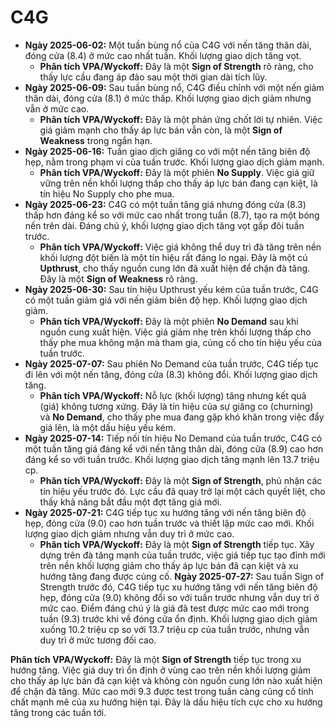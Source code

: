 # C4G

- **Ngày 2025-06-02:** Một tuần bùng nổ của C4G với nến tăng thân dài, đóng cửa (8.4) ở mức cao nhất tuần. Khối lượng giao dịch tăng vọt.
    - **Phân tích VPA/Wyckoff:** Đây là một **Sign of Strength** rõ ràng, cho thấy lực cầu đang áp đảo sau một thời gian dài tích lũy.
- **Ngày 2025-06-09:** Sau tuần bùng nổ, C4G điều chỉnh với một nến giảm thân dài, đóng cửa (8.1) ở mức thấp. Khối lượng giao dịch giảm nhưng vẫn ở mức cao.
    - **Phân tích VPA/Wyckoff:** Đây là một phản ứng chốt lời tự nhiên. Việc giá giảm mạnh cho thấy áp lực bán vẫn còn, là một **Sign of Weakness** trong ngắn hạn.
- **Ngày 2025-06-16:** Tuần giao dịch giăng co với một nến tăng biên độ hẹp, nằm trong phạm vi của tuần trước. Khối lượng giao dịch giảm mạnh.
    - **Phân tích VPA/Wyckoff:** Đây là một phiên **No Supply**. Việc giá giữ vững trên nền khối lượng thấp cho thấy áp lực bán đang cạn kiệt, là tín hiệu No Supply cho phe mua.
- **Ngày 2025-06-23:** C4G có một tuần tăng giá nhưng đóng cửa (8.3) thấp hơn đáng kể so với mức cao nhất trong tuần (8.7), tạo ra một bóng nến trên dài. Đáng chú ý, khối lượng giao dịch tăng vọt gấp đôi tuần trước.
    - **Phân tích VPA/Wyckoff:** Việc giá không thể duy trì đà tăng trên nền khối lượng đột biến là một tín hiệu rất đáng lo ngại. Đây là một cú **Upthrust**, cho thấy nguồn cung lớn đã xuất hiện để chặn đà tăng. Đây là một **Sign of Weakness** rõ ràng.
- **Ngày 2025-06-30:** Sau tín hiệu Upthrust yếu kém của tuần trước, C4G có một tuần giảm giá với nến giảm biên độ hẹp. Khối lượng giao dịch giảm.
    - **Phân tích VPA/Wyckoff:** Đây là một phiên **No Demand** sau khi nguồn cung xuất hiện. Việc giá giảm nhẹ trên khối lượng thấp cho thấy phe mua không mặn mà tham gia, củng cố cho tín hiệu yếu của tuần trước.
- **Ngày 2025-07-07:** Sau phiên No Demand của tuần trước, C4G tiếp tục đi lên với một nến tăng, đóng cửa (8.3) không đổi. Khối lượng giao dịch tăng.
    - **Phân tích VPA/Wyckoff:** Nỗ lực (khối lượng) tăng nhưng kết quả (giá) không tương xứng. Đây là tín hiệu của sự giăng co (churning) và **No Demand**, cho thấy phe mua đang gặp khó khăn trong việc đẩy giá lên, là một dấu hiệu yếu kém.
- **Ngày 2025-07-14:** Tiếp nối tín hiệu No Demand của tuần trước, C4G có một tuần tăng giá đáng kể với nến tăng thân dài, đóng cửa (8.9) cao hơn đáng kể so với tuần trước. Khối lượng giao dịch tăng mạnh lên 13.7 triệu cp.
    - **Phân tích VPA/Wyckoff:** Đây là một **Sign of Strength**, phủ nhận các tín hiệu yếu trước đó. Lực cầu đã quay trở lại một cách quyết liệt, cho thấy khả năng bắt đầu một đợt tăng giá mới.
- **Ngày 2025-07-21:** C4G tiếp tục xu hướng tăng với nến tăng biên độ hẹp, đóng cửa (9.0) cao hơn tuần trước và thiết lập mức cao mới. Khối lượng giao dịch giảm nhưng vẫn duy trì ở mức cao.
    - **Phân tích VPA/Wyckoff:** Đây là một **Sign of Strength** tiếp tục. Xây dựng trên đà tăng mạnh của tuần trước, việc giá tiếp tục tạo đỉnh mới trên nền khối lượng giảm cho thấy áp lực bán đã cạn kiệt và xu hướng tăng đang được củng cố.
**Ngày 2025-07-27:** Sau tuần Sign of Strength trước đó, C4G tiếp tục xu hướng tăng với nến tăng biên độ hẹp, đóng cửa (9.0) không đổi so với tuần trước nhưng vẫn duy trì ở mức cao. Điểm đáng chú ý là giá đã test được mức cao mới trong tuần (9.3) trước khi về đóng cửa ổn định. Khối lượng giao dịch giảm xuống 10.2 triệu cp so với 13.7 triệu cp của tuần trước, nhưng vẫn duy trì ở mức tương đối cao.

**Phân tích VPA/Wyckoff:** Đây là một **Sign of Strength** tiếp tục trong xu hướng tăng. Việc giá duy trì ổn định ở vùng cao trên nền khối lượng giảm cho thấy áp lực bán đã cạn kiệt và không còn nguồn cung lớn nào xuất hiện để chặn đà tăng. Mức cao mới 9.3 được test trong tuần càng củng cố tính chất mạnh mẽ của xu hướng hiện tại. Đây là dấu hiệu tích cực cho xu hướng tăng trong các tuần tới.
